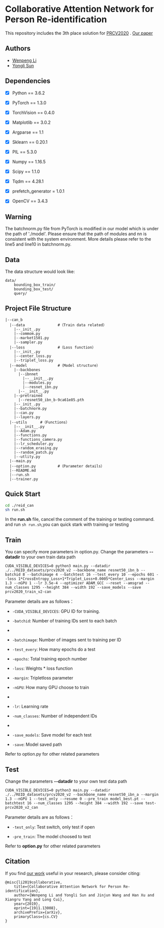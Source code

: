 # Collaborative Attention Network for Person Re-identification

This repository includes the 3th place solution for [PRCV2020](https://lsprc.github.io/) .
[Our paper](https://iopscience.iop.org/article/10.1088/1742-6596/1848/1/012074)

## Authors
- [Wenpeng Li](https://blog.csdn.net/lwplwf)
- [Yongli Sun](https://github.com/yonger001)

## Dependencies

- [x] Python == 3.6.2
- [x] PyTorch == 1.3.0
- [x] TorchVision == 0.4.0
- [x] Matplotlib == 3.0.2
- [x] Argparse == 1.1
- [x] Sklearn == 0.20.1
- [x] PIL == 5.3.0
- [x] Numpy == 1.16.5
- [x] Scipy == 1.1.0
- [x] Tqdm == 4.28.1
- [x] prefetch_generator = 1.0.1
- [x] OpenCV == 3.4.3


## Warning

The batchnorm.py file from PyTorch is modified in our model which is under the path of './model'.
Please ensure that the path of modules and nn is consistent with the system environment. More details please refer to the line5 and line10 in batchnorm.py.


## Data

The data structure would look like:
```
data/
    bounding_box_train/
    bounding_box_test/
    query/
```

## Project File Structure
```
|--can_b
  |--data               #（Train data related）
    |--_init_.py
    |--commom.py
    |--market1501.py
    |--sampler.py
  |--loss               #（Loss function）
    |--_init_.py
    |--center_loss.py
    |--triplet_loss.py
  |--model              #（Model structure）
    |--backbones
      |--ibnnet
        |--__init__.py
        |--modules.py
        |--resnet_ibn.py
      |--__init__.py
    |--pretrained
      |--resnet50_ibn_b-9ca61e85.pth
    |--_init_.py
    |--batchnorm.py
    |--can.py
    |--layers.py
  |--utils		#（Functions）
    |--__init__.py
    |--Adam.py
    |--functions.py
    |--functions_camera.py
    |--lr_scheduler.py
    |--random_erasing.py
    |--random_patch.py
    |--utlity.py
  |--main.py
  |--option.py          #（Parameter details）
  |--README.md
  |--run.sh
  |--trainer.py
```

## Quick Start
```sh
cd ./reid_can
sh run.sh
```
In the **run.sh** file, cancel the comment of the training or testing command.
and  run `sh run.sh`,you can quick stark with training or testing
## Train
You can specify more parameters in option.py.
Change the parameters **--datadir** to your own train data path

```
CUDA_VISIBLE_DEVICES=0 python3 main.py --datadir ./../REID_datasets/prcv2020_v2 --backbone_name resnet50_ibn_b --batchid 8 --batchimage 4 --batchtest 16 --test_every 10 --epochs 601 --loss 1*CrossEntropy_Loss+1*Triplet_Loss+0.0005*Center_Loss --margin 1.3 --nGPU 1 --lr 3.5e-4 --optimizer ADAM_GCC --reset --amsgrad --num_classes 1295 --height 384 --width 192 --save_models --save prcv2020_train_v2-can
```

Parameter details are as follows：
- `-CUDA_VISIBLE_DEVICES`:  GPU ID for training.

- `-batchid`: Number of training IDs sent to each batch
- 
- `-batchimage`: Number of images sent to training per ID

- `-test_every`: How many epochs do a test

- `-epochs`: Total training epoch number

- `-loss`: Weights * loss function 

- `-margin`: Tripletloss parameter

- `-nGPU`: How many GPU choose to train
- 
- `-lr`: Learning rate

- `-num_classes`: Number of independent IDs
- 
- `-save_models`: Save model for each test

- `-save`: Model saved path

Refer to option.py for other related parameters

## Test
Change the parameters **--datadir** to your own test data path
````
CUDA_VISIBLE_DEVICES=0 python3 main.py --datadir ./../REID_datasets/prcv2020_v2 --backbone_name resnet50_ibn_a --margin 1.3 --nGPU 1 --test_only --resume 0 --pre_train model_best.pt --batchtest 16 --num_classes 1295 --height 384 --width 192 --save test-prcv2020_v2_can
````


Parameter details are as follows：
- `-test_only`: Test switch, only test if open

- `-pre_train`: The model choosed to test

Refer to **option.py** for other related parameters



## Citation
If you find [our work](https://iopscience.iop.org/article/10.1088/1742-6596/1848/1/012074) useful in your research, please consider citing:
````
@misc{li2019collaborative,
    title={Collaborative Attention Network for Person Re-identification},
    author={Wenpeng Li and Yongli Sun and Jinjun Wang and Han Xu and Xiangru Yang and Long Cui},
    year={2019},
    eprint={1911.13008},
    archivePrefix={arXiv},
    primaryClass={cs.CV}
}
````
